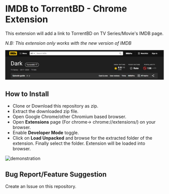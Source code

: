 # IMDB to TorrentBD - Chrome Extension
This extension will add a link to TorrentBD on TV Series/Movie's IMDB page. 

*N.B: This extension only works with the new version of IMDB*

<img src=".github/image1.jpg" width="800" alt="demonstration"/>

## How to Install
- Clone or Download this repository as zip.
- Extract the downloaded zip file.
- Open Google Chrome/other Chromium based browser.
- Open **Extensions** page (For chrome-> chrome://extensions/) on your browser.
- Enable **Developer Mode** toggle.
- Click on **Load Unpacked** and browse for the extracted folder of the extension. Finally select the folder. Extension will be loaded into browser.

<img src=".github/tutorial.gif" width="800" alt="demonstration"/>

## Bug Report/Feature Suggestion
Create an Issue on this repository.